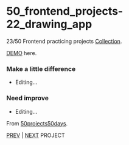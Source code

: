 # 50_frontend_projects-22_drawing_app

23/50 Frontend practicing projects [Collection](https://github.com/yswnqc/50_frontend_projects-collection).

[DEMO](https://yswnqc.github.io/50_frontend_projects-23_kinetic_loader/) here.

### Make a little difference

- Editing...

### Need improve

- Editing...

From [50projects50days](https://50projects50days.com).

[PREV](https://github.com/yswnqc/50_frontend_projects-22_drawing_app) | [NEXT](https://github.com/yswnqc/50_frontend_projects-1_expanding_cards) PROJECT
